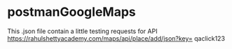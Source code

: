 # postmanGoogleMaps
This .json file contain a little testing requests for API https://rahulshettyacademy.com/maps/api/place/add/json?key= qaclick123
